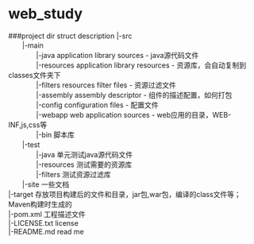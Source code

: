 # web_study
###project dir struct description
|-src       
　　|-main       
　　　　|-java 	    application library sources - java源代码文件         
　　　　|-resources 	application library resources - 资源库，会自动复制到classes文件夹下       
　　　　|-filters 	resources filter files - 资源过滤文件     
　　　　|-assembly 	assembly descriptor - 组件的描述配置，如何打包      
　　　　|-config 	configuration files - 配置文件  
　　　　|-webapp 	web application sources - web应用的目录，WEB-INF,js,css等          
　　　　|-bin 	    脚本库     
　　|-test       
　　　　|-java 	    单元测试java源代码文件       
　　　　|-resources 	测试需要的资源库        
　　　　|-filters 	测试资源过滤库     
　　|-site 	        一些文档        
|-target 	        存放项目构建后的文件和目录，jar包,war包，编译的class文件等；Maven构建时生成的     
|-pom.xml 	        工程描述文件      
|-LICENSE.txt 	    license     
|-README.md 	    read me              
